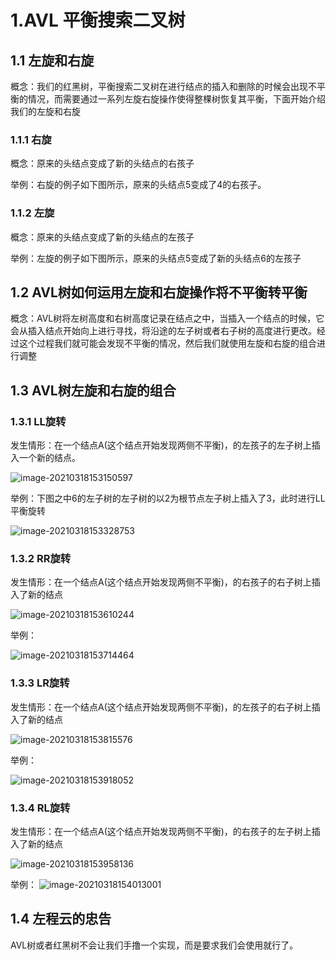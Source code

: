# 1.AVL 平衡搜索二叉树

## 1.1 左旋和右旋

概念：我们的红黑树，平衡搜索二叉树在进行结点的插入和删除的时候会出现不平衡的情况，而需要通过一系列左旋右旋操作使得整棵树恢复其平衡，下面开始介绍我们的左旋和右旋



### 1.1.1 右旋

概念：原来的头结点变成了新的头结点的右孩子

举例：右旋的例子如下图所示，原来的头结点5变成了4的右孩子。



### 1.1.2 左旋

概念：原来的头结点变成了新的头结点的左孩子

举例：左旋的例子如下图所示，原来的头结点5变成了新的头结点6的左孩子



## 1.2 AVL树如何运用左旋和右旋操作将不平衡转平衡

概念：AVL树将左树高度和右树高度记录在结点之中，当插入一个结点的时候，它会从插入结点开始向上进行寻找，将沿途的左子树或者右子树的高度进行更改。经过这个过程我们就可能会发现不平衡的情况，然后我们就使用左旋和右旋的组合进行调整



## 1.3 AVL树左旋和右旋的组合

### 1.3.1 LL旋转

发生情形：在一个结点A(这个结点开始发现两侧不平衡)，的左孩子的左子树上插入一个新的结点。

![image-20210318153150597](Solution.assets/image-20210318153150597.png)

举例：下图之中6的左子树的左子树的以2为根节点左子树上插入了3，此时进行LL平衡旋转

![image-20210318153328753](Solution.assets/image-20210318153328753.png)

### 1.3.2 RR旋转

发生情形：在一个结点A(这个结点开始发现两侧不平衡)，的右孩子的右子树上插入了新的结点

![image-20210318153610244](Solution.assets/image-20210318153610244.png)

举例：

![image-20210318153714464](Solution.assets/image-20210318153714464.png)

### 1.3.3 LR旋转

发生情形：在一个结点A(这个结点开始发现两侧不平衡)，的左孩子的右子树上插入了新的结点

![image-20210318153815576](Solution.assets/image-20210318153815576.png)

举例：

![image-20210318153918052](Solution.assets/image-20210318153918052.png)

### 1.3.4 RL旋转

发生情形：在一个结点A(这个结点开始发现两侧不平衡)，的右孩子的左子树上插入了新的结点

![image-20210318153958136](Solution.assets/image-20210318153958136.png)

举例：
![image-20210318154013001](Solution.assets/image-20210318154013001.png)

## 1.4 左程云的忠告

AVL树或者红黑树不会让我们手撸一个实现，而是要求我们会使用就行了。

